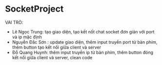 # SocketProject
VAI TRÒ:
- Lê Ngọc Trung: tạo giao diện, tạo kết nốt chat socket đơn giản với port và ip mặc định
- Nguyễn Đắc Sơn : update giao diện, thêm input truyền port từ bàn phím, thêm button tạo kết nối giữa client và server
- Đỗ Quang Huynh: thêm input truyền ip từ bàn phím, thêm button đóng kết nối giữa client và server, clean code
